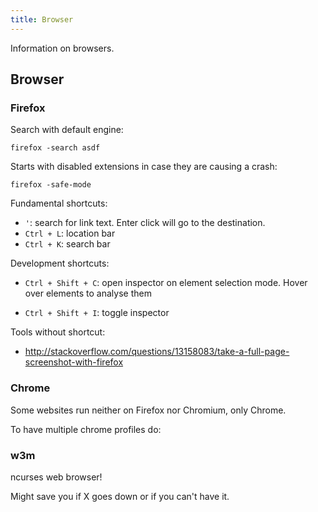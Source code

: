 ```yaml
---
title: Browser
---
```


Information on browsers.

## Browser

### Firefox

Search with default engine:

    firefox -search asdf

Starts with disabled extensions in case they are causing a crash:

    firefox -safe-mode

Fundamental shortcuts:

- `'`: search for link text. Enter click will go to the destination.
- `Ctrl + L`: location bar
- `Ctrl + K`: search bar

Development shortcuts:

-   `Ctrl + Shift + C`: open inspector on element selection mode.
    Hover over elements to analyse them

-   `Ctrl + Shift + I`: toggle inspector

Tools without shortcut:

-   <http://stackoverflow.com/questions/13158083/take-a-full-page-screenshot-with-firefox>

### Chrome

Some websites run neither on Firefox nor Chromium, only Chrome.

To have multiple chrome profiles do:

### w3m

ncurses web browser!

Might save you if X goes down or if you can't have it.
